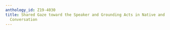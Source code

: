 ```yaml
---
anthology_id: Z19-4030
title: Shared Gaze toward the Speaker and Grounding Acts in Native and Second Language
  Conversation
---
```

